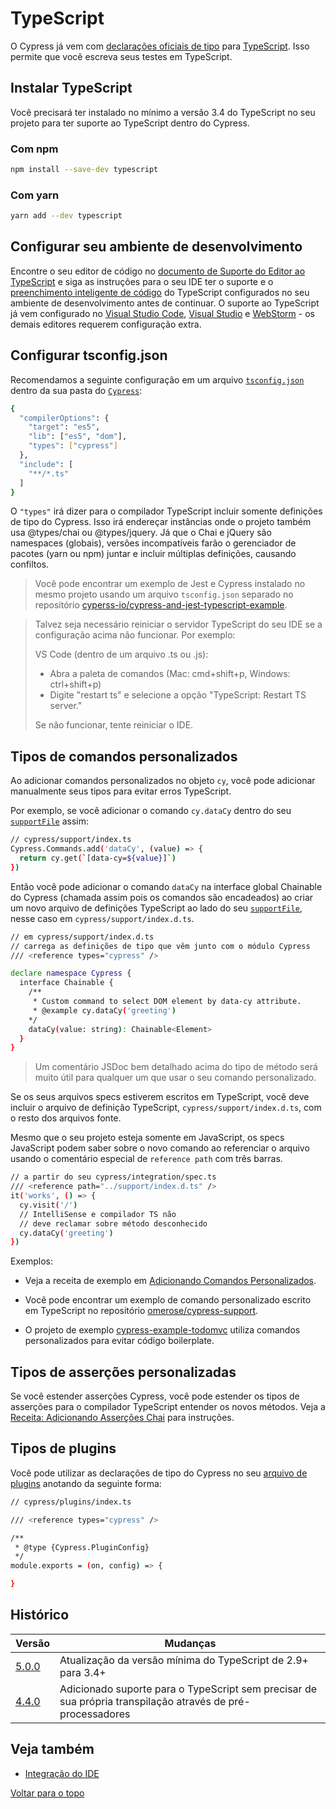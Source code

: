 # TypeScript

O Cypress já vem com [declarações oficiais de tipo](https://github.com/cypress-io/cypress/tree/develop/cli/types) 
para [TypeScript](https://www.typescriptlang.org/). Isso permite que você escreva seus testes em TypeScript.

## Instalar TypeScript

Você precisará ter instalado no mínimo a versão 3.4 do TypeScript no seu projeto para ter suporte ao TypeScript dentro 
do Cypress.

### Com npm

```bash
npm install --save-dev typescript
```

### Com yarn

```bash
yarn add --dev typescript
```

## Configurar seu ambiente de desenvolvimento

Encontre o seu editor de código no 
[documento de Suporte do Editor ao TypeScript](https://github.com/Microsoft/TypeScript/wiki/TypeScript-Editor-Support) 
e siga as instruções para o seu IDE ter o suporte e o 
[preenchimento inteligente de código](https://docs.cypress.io/guides/tooling/IDE-integration.html#Writing-Tests) 
do TypeScript configurados no seu ambiente de desenvolvimento antes de continuar. 
O suporte ao TypeScript já vem configurado no [Visual Studio Code](https://code.visualstudio.com/), 
[Visual Studio](https://visualstudio.microsoft.com/pt-br/) e [WebStorm](https://www.jetbrains.com/webstorm/) - os demais
editores requerem configuração extra.

## Configurar tsconfig.json

Recomendamos a seguinte configuração em um arquivo 
[`tsconfig.json`](http://www.typescriptlang.org/docs/handbook/tsconfig-json.html) 
dentro da sua pasta do [`Cypress`](https://docs.cypress.io/guides/core-concepts/writing-and-organizing-tests.html#Folder-Structure):

```bash
{
  "compilerOptions": {
    "target": "es5",
    "lib": ["es5", "dom"],
    "types": ["cypress"]
  },
  "include": [
    "**/*.ts"
  ]
}
```

O `"types"` irá dizer para o compilador TypeScript incluir somente definições de tipo do Cypress. Isso irá endereçar
instâncias onde o projeto também usa @types/chai ou @types/jquery. Já que o Chai e jQuery são namespaces (globais), 
versões incompatíveis farão o gerenciador de pacotes (yarn ou npm) juntar e incluir múltiplas definições, causando confiltos.

> Você pode encontrar um exemplo de Jest e Cypress instalado no mesmo projeto usando um arquivo `tsconfig.json` 
separado no repositório [cyperss-io/cypress-and-jest-typescript-example](https://github.com/cypress-io/cypress-and-jest-typescript-example).

> Talvez seja necessário reiniciar o servidor TypeScript do seu IDE se a configuração acima não funcionar. Por exemplo:
>
> VS Code (dentro de um arquivo .ts ou .js):
>
>- Abra a paleta de comandos (Mac: cmd+shift+p, Windows: ctrl+shift+p)   
>- Digite "restart ts" e selecione a opção "TypeScript: Restart TS server."
>
> Se não funcionar, tente reiniciar o IDE.

## Tipos de comandos personalizados

Ao adicionar comandos personalizados no objeto `cy`, você pode adicionar manualmente seus tipos para evitar erros TypeScript.

Por exemplo, se você adicionar o comando `cy.dataCy` dentro do seu 
[`supportFile`](https://docs.cypress.io/guides/references/configuration.html#Folders-Files) assim:

```bash
// cypress/support/index.ts
Cypress.Commands.add('dataCy', (value) => {
  return cy.get(`[data-cy=${value}]`)
})
```

Então você pode adicionar o comando `dataCy` na interface global Chainable do Cypress (chamada assim pois os comandos 
são encadeados) ao criar um novo arquivo de definições TypeScript ao lado do seu 
[`supportFile`](https://docs.cypress.io/guides/references/configuration.html#Folders-Files), 
nesse caso em `cypress/support/index.d.ts`.

```bash
// em cypress/support/index.d.ts
// carrega as definições de tipo que vêm junto com o módulo Cypress
/// <reference types="cypress" />

declare namespace Cypress {
  interface Chainable {
    /**
     * Custom command to select DOM element by data-cy attribute.
     * @example cy.dataCy('greeting')
    */
    dataCy(value: string): Chainable<Element>
  }
}
```

> Um comentário JSDoc bem detalhado acima do tipo de método será muito útil para qualquer um que usar 
o seu comando personalizado.

Se os seus arquivos specs estiverem escritos em TypeScript, você deve incluir o arquivo de definição TypeScript,
`cypress/support/index.d.ts`, com o resto dos arquivos fonte.

Mesmo que o seu projeto esteja somente em JavaScript, os specs JavaScript podem saber sobre o novo comando ao 
referenciar o arquivo usando o comentário especial de `reference path` com três barras.

```bash
// a partir do seu cypress/integration/spec.ts
/// <reference path="../support/index.d.ts" />
it('works', () => {
  cy.visit('/')
  // IntelliSense e compilador TS não
  // deve reclamar sobre método desconhecido
  cy.dataCy('greeting')
})
```

Exemplos:

- Veja a receita de exemplo em [Adicionando Comandos Personalizados](https://github.com/cypress-io/cypress-example-recipes#fundamentals).

- Você pode encontrar um exemplo de comando personalizado escrito em TypeScript no repositório 
    [omerose/cypress-support](https://github.com/omerose/cypress-support).

- O projeto de exemplo [cypress-example-todomvc](https://github.com/cypress-io/cypress-example-todomvc#custom-commands)
    utiliza comandos personalizados para evitar código boilerplate.

## Tipos de asserções personalizadas

Se você estender asserções Cypress, você pode estender os tipos de asserções para o compilador TypeScript entender 
os novos métodos. Veja a 
[Receita: Adicionando Asserções Chai](https://docs.cypress.io/examples/examples/recipes.html#Fundamentals)
para instruções.

## Tipos de plugins

Você pode utilizar as declarações de tipo do Cypress no seu 
[arquivo de plugins](https://docs.cypress.io/guides/tooling/plugins-guide.html#Use-Cases) anotando da seguinte forma:

```bash
// cypress/plugins/index.ts

/// <reference types="cypress" />

/**
 * @type {Cypress.PluginConfig}
 */
module.exports = (on, config) => {

}
```

## Histórico

| Versão | Mudanças                                                                                                   |
|--------|------------------------------------------------------------------------------------------------------------|
| [5.0.0](https://docs.cypress.io/guides/references/changelog.html#5-0-0)  | Atualização da versão mínima do TypeScript de 2.9+ para 3.4+                                               |
| [4.4.0](https://docs.cypress.io/guides/references/changelog.html#4-4-0)  | Adicionado suporte para o TypeScript sem precisar de sua própria transpilação através de pré-processadores |

## Veja também

- [Integração do IDE](https://docs.cypress.io/guides/tooling/IDE-integration.html)

[Voltar para o topo](#TypeScript)
